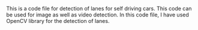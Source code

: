 This is a code file for detection of lanes for self driving cars.
This code can be used for image as well as video detection.
In this code file, I have used OpenCV library for the detection of lanes.
